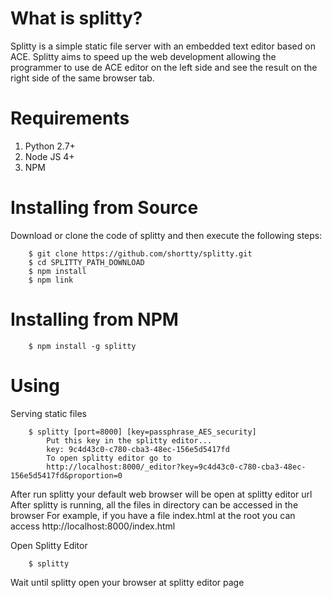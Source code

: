 What is splitty?
====================
Splitty is a simple static file server with an embedded text editor based on ACE. Splitty aims to speed up the web development allowing the programmer to use de ACE editor on the left side and see the result on the right side of the same browser tab.

Requirements
====================
1. Python 2.7+
2. Node JS 4+
3. NPM


Installing from Source
====================
Download or clone the code of splitty and then execute the following steps:

        $ git clone https://github.com/shortty/splitty.git
        $ cd SPLITTY_PATH_DOWNLOAD
        $ npm install
        $ npm link

Installing from NPM
====================
        $ npm install -g splitty


Using
====================
Serving static files

        $ splitty [port=8000] [key=passphrase_AES_security]
            Put this key in the splitty editor...
            key: 9c4d43c0-c780-cba3-48ec-156e5d5417fd
            To open splitty editor go to
            http://localhost:8000/_editor?key=9c4d43c0-c780-cba3-48ec-156e5d5417fd&proportion=0

After run splitty your default web browser will be open at splitty editor url
After splitty is running, all the files in directory can be accessed in the browser
For example, if you have a file index.html at the root you can access http://localhost:8000/index.html


Open Splitty Editor

        $ splitty
Wait until splitty open your browser at splitty editor page


